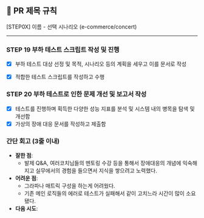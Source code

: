 ## :pushpin: PR 제목 규칙
[STEP0X] 이름 - 선택 시나리오 (e-commerce/concert)

---
### STEP 19 부하 테스트 스크립트 작성 및 진행
- [x] 부하 테스트 대상 선정 및 목적, 시나리오 등의 계획을 세우고 이를 문서로 작성
- [x] 적합한 테스트 스크립트를 작성하고 수행


### STEP 20 부하 테스트로 인한 문제 개선 및 보고서 작성
- [x] 테스트를 진행하며 획득한 다양한 성능 지표를 분석 및 시스템 내의 병목을 탐색 및 개선함
- [x] 가상의 장애 대응 문서를 작성하고 제출함

### **간단 회고** (3줄 이내)
- **잘한 점**:
  - 발제 Q&A, 여러코치님들의 멘토링 수강 등을 통해서 장애대응의 개념에 익숙해지고 실무에서의 경험을 들으면서 지식을 쌓으려고 노력했다. 
- **어려운 점**:
  - 그라파나 매트릭 구성을 하는게 어려웠다.
  - 기존 메인 로직들의 에러로 테스트가 실패해서 같이 고치느라 시간이 많이 소요됐다.
- **다음 시도**: